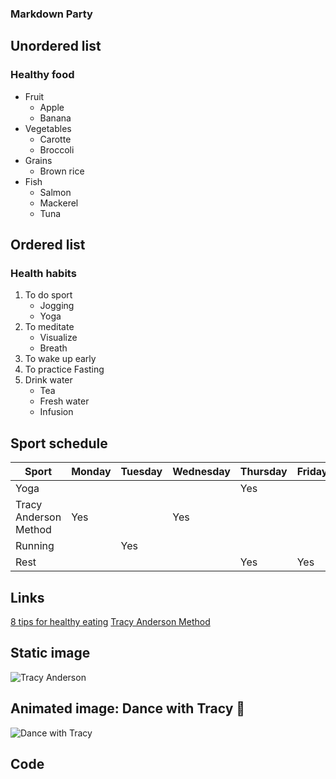 ### Markdown Party


## Unordered list

### Healthy food
* Fruit
    + Apple
    + Banana
* Vegetables
    + Carotte
    + Broccoli
* Grains
    + Brown rice
* Fish
    + Salmon
    + Mackerel
    + Tuna

## Ordered list

### Health habits
1. To do sport   
    + Jogging
    + Yoga
2. To meditate
    + Visualize
    + Breath
3. To wake up early
4. To practice Fasting
5. Drink water
    + Tea
    + Fresh water
    + Infusion

## Sport schedule

Sport                | Monday | Tuesday | Wednesday | Thursday | Friday | Saturday | Sunday
---------------------|--------|---------|-----------|----------|--------|----------|----------
Yoga                 |        |         |           | Yes      |        |    Yes   |  
Tracy Anderson Method| Yes    |         | Yes       |          |        |          |  
Running              |        |   Yes   |           |          |        |          |  Yes
Rest                 |        |         |           | Yes      |   Yes  |          |  


## Links []()

[8 tips for healthy eating](https://www.nhs.uk/live-well/eat-well/eight-tips-for-healthy-eating/)
[Tracy Anderson Method](https://tracyanderson.com/)


## Static image ![]()
![Tracy Anderson](https://ta-prod-assets.s3.us-east-1.amazonaws.com/media/2019/11/30114608/experience1.jpgJ)

## Animated image: Dance with Tracy :dancer:

![Dance with Tracy](https://media3.giphy.com/media/l4pTkk4jrdeyKsRyM/200.gif)

## Code

<script type="text/javascript">
    alert("Hello!");
</script>

